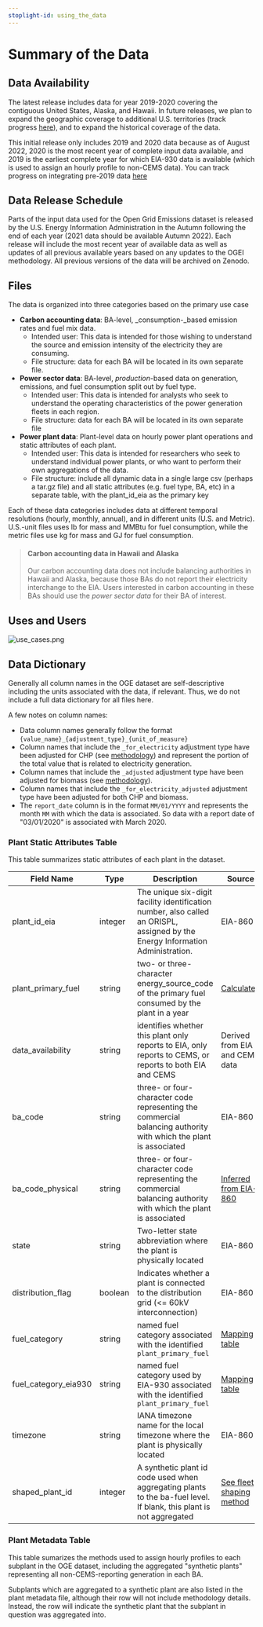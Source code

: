 ```yaml
---
stoplight-id: using_the_data
---
```


# Summary of the Data

## Data Availability

The latest release includes data for year 2019-2020 covering the contiguous United States, Alaska, and Hawaii. In future releases, we plan to expand the geographic coverage to additional U.S. territories (track progress [here](https://github.com/singularity-energy/open-grid-emissions/issues/79)), and to expand the historical coverage of the data.

This initial release only includes 2019 and 2020 data because as of August 2022, 2020 is the most recent year of complete input data available, and 2019 is the earliest complete year for which EIA-930 data is available (which is used to assign an hourly profile to non-CEMS data). You can track progress on integrating pre-2019 data [here](https://github.com/singularity-energy/open-grid-emissions/issues/117)

## Data Release Schedule

Parts of the input data used for the Open Grid Emissions dataset is released by the U.S. Energy Information Administration in the Autumn following the end of each year (2021 data should be available Autumn 2022). Each release will include the most recent year of available data as well as updates of all previous available years based on any updates to the OGEI methodology. All previous versions of the data will be archived on Zenodo.

## Files

The data is organized into three categories based on the primary use case

* **Carbon accounting data**: BA-level, _consumption-_based emission rates and fuel mix data.
    * Intended user: This data is intended for those wishing to understand the source and emission intensity of the electricity they are consuming.
    * File structure: data for each BA will be located in its own separate file.
* **Power sector data**: BA-level, _production_-based data on generation, emissions, and fuel consumption split out by fuel type.
    * Intended user: This data is intended for analysts who seek to understand the operating characteristics of the power generation fleets in each region.
    * File structure: data for each BA will be located in its own separate file
* **Power plant data**: Plant-level data on hourly power plant operations and static attributes of each plant.
    * Intended user: This data is intended for researchers who seek to understand individual power plants, or who want to perform their own aggregations of the data.
    * File structure: include all dynamic data in a single large csv (perhaps a tar.gz file) and all static attributes (e.g. fuel type, BA, etc) in a separate table, with the plant_id_eia as the primary key

Each of these data categories includes data at different temporal resolutions (hourly, monthly, annual), and in different units (U.S. and Metric). U.S.-unit files uses lb for mass and MMBtu for fuel consumption, while the metric files use kg for mass and GJ for fuel consumption.

<!-- theme: info -->

> #### Carbon accounting data in Hawaii and Alaska
>
> Our carbon accounting data does not include balancing authorities in Hawaii and Alaska, because those BAs do not report their electricity interchange to the EIA. Users interested in carbon accounting in these BAs should use the *power sector data* for their BA of interest.



## Uses and Users

![use_cases.png](https://stoplight.io/api/v1/projects/cHJqOjE1MzAxNA/images/Ax2MofwLkJE)


## Data Dictionary

Generally all column names in the OGE dataset are self-descriptive including the units associated with the data, if relevant. Thus, we do not include a full data dictionary for all files here.

A few notes on column names:
- Data column names generally follow the format `{value_name}_{adjustment_type}_{unit_of_measure}`
- Column names that include the `_for_electricity` adjustment type have been adjusted for CHP (see [methodology](../Methodology/Emissions%20Calculations/Adjusting%20Emissions%20for%20CHP.md)) and represent the portion of the total value that is related to electricity generation.
- Column names that include the `_adjusted` adjustment type have been adjusted for biomass (see [methodology](../Methodology/Emissions%20Calculations/Adjusting%20Emissions%20for%20Biomass.md)).
- Column names that include the `_for_electricity_adjusted` adjustment type have been adjusted for both CHP and biomass.
- The `report_date` column is in the format `MM/01/YYYY` and represents the month `MM` with which the data is associated. So data with a report date of "03/01/2020" is associated with March 2020.

### Plant Static Attributes Table
This table summarizes static attributes of each plant in the dataset.

Field Name | Type | Description | Source
---------|----------|---------|---------
 plant_id_eia | integer | The unique six-digit facility identification number, also called an ORISPL, assigned by the Energy Information Administration. | EIA-860
 plant_primary_fuel | string | two- or three-character energy_source_code of the primary fuel consumed by the plant in a year | [Calculated](../Methodology/Data%20Aggregation/Plant%20Primary%20Fuel.md)
 data_availability | string | identifies whether this plant only reports to EIA, only reports to CEMS, or reports to both EIA and CEMS | Derived from EIA and CEMS data
 ba_code | string | three- or four-character code representing the commercial balancing authority with which the plant is associated | EIA-860
 ba_code_physical | string | three- or four-character code representing the commercial balancing authority with which the plant is associated | [Inferred from EIA-860](../Methodology/Data%20Aggregation/Aggregating%20Data%20to%20Balancing%20Authority.md)
 state | string | Two-letter state abbreviation where the plant is physically located | EIA-860
 distribution_flag | boolean | Indicates whether a plant is connected to the distribution grid (<= 60kV interconnection) | EIA-860
 fuel_category | string | named fuel category associated with the identified `plant_primary_fuel` | [Mapping table](https://github.com/singularity-energy/open-grid-emissions/blob/main/data/manual/energy_source_groups.csv)
 fuel_category_eia930 | string | named fuel category used by EIA-930 associated with the identified `plant_primary_fuel` | [Mapping table](https://github.com/singularity-energy/open-grid-emissions/blob/main/data/manual/energy_source_groups.csv)
 timezone | string | IANA timezone name for the local timezone where the plant is physically located | EIA-860
 shaped_plant_id | integer | A synthetic plant id code used when aggregating plants to the ba-fuel level. If blank, this plant is not aggregated | [See fleet shaping method](../Methodology/Assigning%20Hourly%20Profiles%20to%20Monthly%20Data/Shaping%20Using%20Fleet-Specific%20Profiles.md)

### Plant Metadata Table

This table sumarizes the methods used to assign hourly profiles to each subplant in the OGE dataset, including the aggregated "synthetic plants" representing all non-CEMS-reporting generation in each BA.

Subplants which are aggregated to a synthetic plant are also listed in the plant metadata file, although their row will not include methodology details. Instead, the  row will indicate the synthetic plant that the subplant in question was aggregated into.
